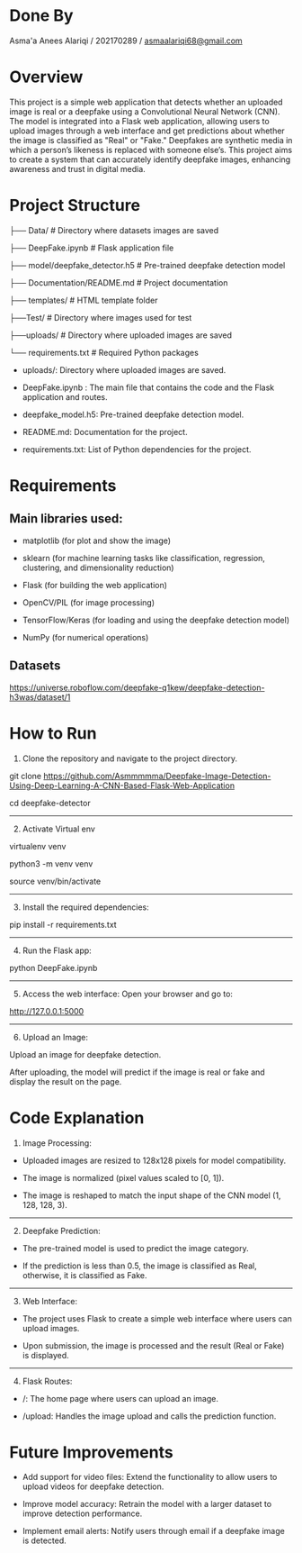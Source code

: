 # Done By

Asma'a Anees Alariqi / 202170289 / asmaalariqi68@gmail.com 

# Overview

This project is a simple web application that detects whether an uploaded image is real or a deepfake using a Convolutional Neural Network (CNN). The model is integrated into a Flask web application, allowing users to upload images through a web interface and get predictions about whether the image is classified as "Real" or "Fake."
Deepfakes are synthetic media in which a person’s likeness is replaced with someone else’s. This project aims to create a system that can accurately identify deepfake images, enhancing awareness and trust in digital media.


# Project Structure

├── Data/                                 # Directory where datasets images are saved

├── DeepFake.ipynb                        # Flask application file

├── model/deepfake_detector.h5            # Pre-trained deepfake detection model

├── Documentation/README.md               # Project documentation

├── templates/                            # HTML template folder 

├──Test/                                  # Directory where images used for test

├──uploads/                               # Directory where uploaded images are saved

└── requirements.txt                      # Required Python packages



* uploads/: Directory where uploaded images are saved.

* DeepFake.ipynb : The main file that contains the code and the Flask application and routes.

* deepfake_model.h5: Pre-trained deepfake detection model.

* README.md: Documentation for the project.

* requirements.txt: List of Python dependencies for the project.



# Requirements

## Main libraries used:

* matplotlib (for plot and show the image)

* sklearn (for machine learning tasks like classification, regression, clustering, and dimensionality reduction)

* Flask (for building the web application)

* OpenCV/PIL (for image processing)

* TensorFlow/Keras (for loading and using the deepfake detection model)

* NumPy (for numerical operations)

## Datasets
https://universe.roboflow.com/deepfake-q1kew/deepfake-detection-h3was/dataset/1


# How to Run

1. Clone the repository and navigate to the project directory.

git clone https://github.com/Asmmmmma/Deepfake-Image-Detection-Using-Deep-Learning-A-CNN-Based-Flask-Web-Application

cd deepfake-detector

---
2. Activate Virtual env

virtualenv venv

python3 -m venv venv

source venv/bin/activate

---
3. Install the required dependencies:

pip install -r requirements.txt

---
4. Run the Flask app:

python DeepFake.ipynb

---
5. Access the web interface: Open your browser and go to:

http://127.0.0.1:5000

---
6. Upload an Image:

Upload an image for deepfake detection.

After uploading, the model will predict if the image is real or fake and display the result on the page.




# Code Explanation

1. Image Processing:

* Uploaded images are resized to 128x128 pixels for model compatibility.

* The image is normalized (pixel values scaled to [0, 1]).

* The image is reshaped to match the input shape of the CNN model (1, 128, 128, 3).



---
2. Deepfake Prediction:

* The pre-trained model is used to predict the image category.

* If the prediction is less than 0.5, the image is classified as Real, otherwise, it is classified as Fake.


---
3. Web Interface:

* The project uses Flask to create a simple web interface where users can upload images.

* Upon submission, the image is processed and the result (Real or Fake) is displayed.


---
4. Flask Routes:

* /: The home page where users can upload an image.

* /upload: Handles the image upload and calls the prediction function.




# Future Improvements

* Add support for video files: Extend the functionality to allow users to upload videos for deepfake detection.

* Improve model accuracy: Retrain the model with a larger dataset to improve detection performance.

* Implement email alerts: Notify users through email if a deepfake image is detected.
